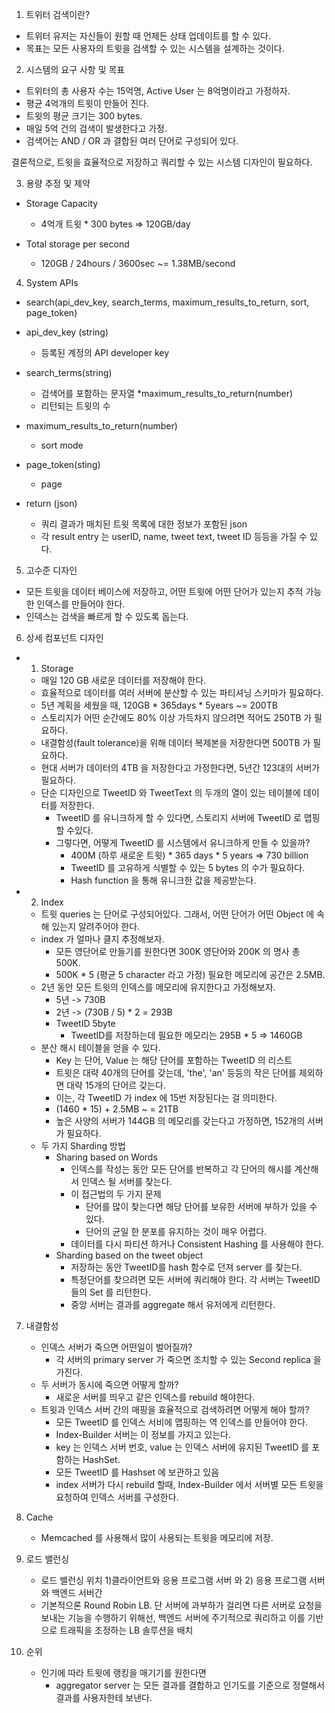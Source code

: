 1. 트위터 검색이란?
* 트위터 유저는 자신들이 원할 때 언제든 상태 업데이트를 할 수 있다.
* 목표는 모든 사용자의 트윗을 검색할 수 있는 시스템을 설계하는 것이다.

2. 시스템의 요구 사항 및 목표
* 트위터의 총 사용자 수는 15억명, Active User 는 8억명이라고 가정하자.
* 평균 4억개의 트윗이 만들어 진다.
* 트윗의 평균 크기는  300 bytes.
* 매일 5억 건의 검색이 발생한다고 가정.
* 검색어는 AND / OR 과 결합된 여러 단어로 구성되어 있다.

결론적으로, 트윗을 효율적으로 저장하고 쿼리할 수 있는 시스템 디자인이 필요하다.

3. 용량 추정 및 제약
* Storage Capacity 
    * 4억개 트윗 * 300 bytes => 120GB/day


* Total storage per second
    *  120GB / 24hours / 3600sec ~= 1.38MB/second
    
4. System APIs
* search(api_dev_key, search_terms, maximum_results_to_return, sort, page_token)
* api_dev_key (string)
    * 등록된 계정의 API developer key 
* search_terms(string)
    * 검색어를 포함하는 문자열
*maximum_results_to_return(number)
    * 리턴되는 트윗의 수
* maximum_results_to_return(number)
    * sort mode
* page_token(sting)
    * page
    
* return (json)
    * 쿼리 결과가 매치된 트윗 목록에 대한 정보가 포함된 json
    * 각 result entry 는 userID, name, tweet text, tweet ID 등등을 가질 수 있다.
    
5. 고수준 디자인
* 모든 트윗을 데이터 베이스에 저장하고, 어떤 트윗에 어떤 단어가 있는지 추적 가능한 인덱스를 만들어야 한다.
* 인덱스는 검색을 빠르게 할 수 있도록 돕는다.

6. 상세 컴포넌트 디자인
* 1) Storage 
    * 매일 120 GB 새로운 데이터를 저장해야 한다.
    * 효율적으로 데이터를 여러 서버에 분산할 수 있는 파티셔닝 스키마가 필요하다.
    * 5년 계획을 세웠을 때, 120GB * 365days * 5years ~= 200TB
    * 스토리지가 어떤 순간에도 80% 이상 가득차지 않으려면 적어도 250TB 가 필요하다.
    * 내결함성(fault tolerance)을 위해 데이터 복제본을 저장한다면 500TB 가 필요하다.
    * 현대 서버가 데이터의 4TB 을 저장한다고 가정한다면, 5년간 123대의 서버가 필요하다.
    * 단순 디자인으로 TweetID 와 TweetText 의 두개의 열이 있는 테이블에 데이터를 저장한다.
        * TweetID 를 유니크하게 할 수 있다면, 스토리지 서버에 TweetID 로 맵핑할 수있다.
        * 그렇다면, 어떻게 TweetID 를 시스템에서 유니크하게 만들 수 있을까?
            * 400M (하루 새로운 트윗) * 365 days * 5 years => 730 billion 
            * TweetID 를 고유하게 식별할 수 있는 5 bytes 의 수가 필요하다.
            * Hash function 을 통해 유니크한 값을 제공받는다. 
* 2) Index
    * 트윗 queries 는 단어로 구성되어있다. 그래서, 어떤 단어가 어떤 Object 에 속해 있는지 알려주어야 한다.
    * index 가 얼마나 클지 추정해보자.
        * 모든 영단어로 만들기를 원한다면 300K 영단어와 200K 의 명사 총 500K.
        * 500K * 5 (평균 5 character 라고 가정) 필요한 메모리에 공간은 2.5MB.
    * 2년 동안 모든 트윗의 인덱스를 메모리에 유지한다고 가정해보자.
        * 5년 -> 730B 
        * 2년 -> (730B / 5) * 2 = 293B
        * TweetID 5byte
            * TweetID를 저장하는데 필요한 메모리는 295B * 5 => 1460GB   
    * 분산 해시 테이블을 얻을 수 있다. 
        * Key 는 단어, Value 는 해당 단어를 포함하는 TweetID 의 리스트
        * 트윗은 대략 40개의 단어를 갖는데, 'the', 'an' 등등의 작은 단어를 제외하면 대략 15개의 단어르 갖는다.
        * 이는, 각 TweetID 가 index 에 15번 저장된다는 걸 의미한다.
        * (1460 * 15) + 2.5MB ~ = 21TB
        * 높은 사양의 서버가 144GB 의 메모리를 갖는다고 가정하면, 152개의 서버가 필요하다.
    * 두 가지 Sharding 방법
        * Sharing based on Words 
            * 인덱스를 작성는 동안 모든 단어를 반복하고 각 단어의 해시를 계산해서 인덱스 될 서버를 찾는다.
            * 이 접근법의 두 가지 문제               
                * 단어를 많이 찾는다면 해당 단어를 보유한 서버에 부하가 있을 수 있다.
                * 단어의 균일 한 분포를 유지하는 것이 매우 어렵다.
            * 데이터를 다시 파티션 하거나 Consistent Hashing 를 사용해야 한다.
        * Sharding based on the tweet object
            * 저장하는 동안 TweetID를 hash 함수로 던져 server 를 찾는다.
            * 특정단어를 찾으려면 모든 서버에 쿼리해야 한다. 각 서버는 TweetID 들의 Set 를 리턴한다.
            * 중앙 서버는 결과를 aggregate 해서 유저에게 리턴한다.
        
7. 내결함성
    * 인덱스 서버가 죽으면 어떤일이 벌어질까?
        * 각 서버의 primary server 가 죽으면 조치할 수 있는 Second replica 을 가진다.
    * 두 서버가 동시에 죽으면 어떻게 할까?
        * 새로운 서버를 띄우고 같은 인덱스를 rebuild 해야한다.
    * 트윗과 인덱스 서버 간의 매핑을 효율적으로 검색하려면 어떻게 해야 할까?
        * 모든 TweetID 를 인덱스 서비에 맵핑하는 역 인덱스를 만들어야 한다.
        * Index-Builder 서버는 이 정보를 가지고 있는다.
        * key 는 인덱스 서버 번호, value 는 인덱스 서버에 유지된 TweetID 를 포함하는 HashSet.
        * 모든 TweetID 를  Hashset 에 보관하고 있음
        * index 서버가 다시 rebuild 할때, Index-Builder 에서 서버별 모든 트윗을 요청하여 인덱스 서버를 구성한다. 

8. Cache 
    * Memcached 를 사용해서 많이 사용되는 트윗을 메모리에 저장.
    
9. 로드 밸런싱
    * 로드 밸런싱 위치 1)클라이언트와 응용 프로그램 서버 와 2) 응용 프로그램 서버와 백엔드 서버간
    * 기본적으론 Round Robin LB. 단 서버에 과부하가 걸리면 다른 서버로 요청을 보내는 기능을 수행하기 위해선, 
    백엔드 서버에 주기적으로 쿼리하고 이를 기반으로 트래픽을 조정하는 LB 솔루션을 배치

10. 순위
    * 인기에 따라 트윗에 랭킹을 매기기를 원한다면
        * aggregator server 는 모든 결과를 결합하고 인기도를 기준으로 정렬해서 결과를 사용자한테 보낸다. 